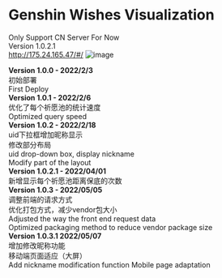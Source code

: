 # Genshin Wishes Visualization
Only Support CN Server For Now  
Version 1.0.2.1  
http://175.24.165.47/#/
![image](https://user-images.githubusercontent.com/67337861/166915310-f5661465-6206-480e-a732-cd506b6f2d99.png)

**Version 1.0.0 - 2022/2/3**  
初始部署  
First Deploy  
**Version 1.0.1 - 2022/2/6**  
优化了每个祈愿池的统计速度  
Optimized query speed  
**Version 1.0.2 - 2022/2/18**  
uid下拉框增加昵称显示  
修改部分布局  
uid drop-down box, display nickname  
Modify part of the layout  
**Version 1.0.2.1 - 2022/04/01**  
新增显示每个祈愿池距离保底的次数   
**Version 1.0.3 - 2022/05/05**  
调整前端的请求方式  
优化打包方式，减少vendor包大小  
Adjusted the way the front end request data  
Optimized packaging method to reduce vendor package size  
**Version 1.0.3.1 2022/05/07**  
增加修改昵称功能  
移动端页面适应（大屏）  
Add nickname modification function
Mobile page adaptation
